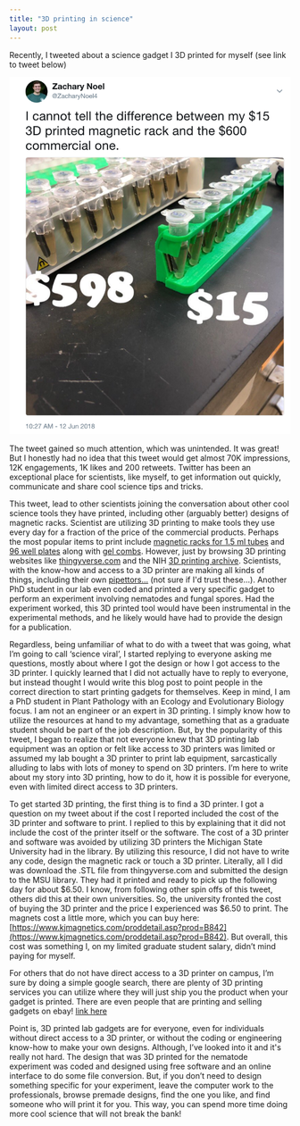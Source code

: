 ```yaml
---
title: "3D printing in science"
layout: post
---
```


Recently, I tweeted about a science gadget I 3D printed for myself (see link to tweet below)

[![Link to Tweet](rackpicture.png)](https://twitter.com/ZacharyNoel4/status/1006588787617681408)

The tweet gained so much attention, which was unintended. It was great! But I honestly had no idea that this tweet would get almost 70K impressions, 12K engagements, 1K likes and 200 retweets. Twitter has been an exceptional place for scientists, like myself, to get information out quickly, communicate and share cool science tips and tricks. 

This tweet, lead to other scientists joining the conversation about other cool science tools they have printed, including other (arguably better) designs of magnetic racks. Scientist are utilizing 3D printing to make tools they use every day for a fraction of the price of the commercial products. Perhaps the most popular items to print include [magnetic racks for 1.5 ml tubes](https://www.thingiverse.com/search?q=magnetic+rack) and [96 well plates](https://www.thingiverse.com/thing:79430) along with [gel combs](https://www.thingiverse.com/search?q=gel+combs&dwh=725b2e6060259b1). However, just by browsing 3D printing websites like [thingyverse.com](https://www.thingiverse.com/) and the NIH [3D printing archive](https://3dprint.nih.gov/). Scientists, with the know-how and access to a 3D printer are making all kinds of things, including their own [pipettors...](https://www.thingiverse.com/thing:159052) (not sure if I'd trust these...). Another PhD student in our lab even coded and printed a very specific gadget to perform an experiment involving nematodes and fungal spores. Had the experiment worked, this 3D printed tool would have been instrumental in the experimental methods, and he likely would have had to provide the design for a publication. 

Regardless, being unfamiliar of what to do with a tweet that was going, what I’m going to call ‘science viral’, I started replying to everyone asking me questions, mostly about where I got the design or how I got access to the 3D printer. I quickly learned that I did not actually have to reply to everyone, but instead thought I would write this blog post to point people in the correct direction to start printing gadgets for themselves. Keep in mind, I am a PhD student in Plant Pathology with an Ecology and Evolutionary Biology focus. I am not an engineer or an expert in 3D printing. I simply know how to utilize the resources at hand to my advantage, something that as a graduate student should be part of the job description. But, by the popularity of this tweet, I began to realize that not everyone knew that 3D printing lab equipment was an option or felt like access to 3D printers was limited or assumed my lab bought a 3D printer to print lab equipment, sarcastically alluding to labs with lots of money to spend on 3D printers. I’m here to write about my story into 3D printing, how to do it, how it is possible for everyone, even with limited direct access to 3D printers. 

To get started 3D printing, the first thing is to find a 3D printer. I got a question on my tweet about if the cost I reported included the cost of the 3D printer and software to print. I replied to this by explaining that it did not include the cost of the printer itself or the software. The cost of a 3D printer and software was avoided by utilizing 3D printers the Michigan State University had in the library. By utilizing this resource, I did not have to write any code, design the magnetic rack or touch a 3D printer. Literally, all I did was download the .STL file from thingyverse.com and submitted the design to the MSU library. They had it printed and ready to pick up the following day for about $6.50. I know, from following other spin offs of this tweet, others did this at their own universities. So, the university fronted the cost of buying the 3D printer and the price I experienced was $6.50 to print. The magnets cost a little more, which you can buy here: [https://www.kjmagnetics.com/proddetail.asp?prod=B842](https://www.kjmagnetics.com/proddetail.asp?prod=B842). But overall, this cost was something I, on my limited graduate student salary, didn’t mind paying for myself. 

For others that do not have direct access to a 3D printer on campus, I’m sure by doing a simple google search, there are plenty of 3D printing services you can utilize where they will just ship you the product when your gadget is printed. There are even people that are printing and selling gadgets on ebay! [link here](https://www.ebay.com/itm/273014243549) 

Point is, 3D printed lab gadgets are for everyone, even for individuals without direct access to a 3D printer, or without the coding or engineering know-how to make your own designs. Although, I’ve looked into it and it's really not hard. The design that was 3D printed for the nematode experiment was coded and designed using free software and an online interface to do some file conversion. But, if you don’t need to design something specific for your experiment, leave the computer work to the professionals, browse premade designs, find the one you like, and find someone who will print it for you. This way, you can spend more time doing more cool science that will not break the bank! 
